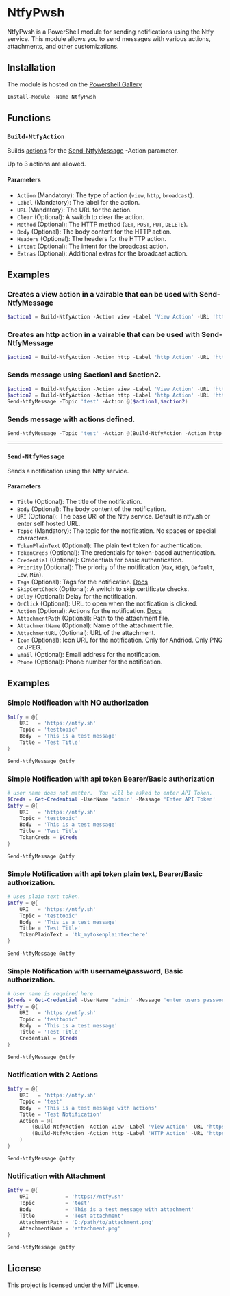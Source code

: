 # NtfyPwsh

NtfyPwsh is a PowerShell module for sending notifications using the Ntfy service. This module allows you to send messages with various actions, attachments, and other customizations.

## Installation

The module is hosted on the [Powershell Gallery](https://www.powershellgallery.com/packages/NtfyPwsh)

```powershell
Install-Module -Name NtfyPwsh
```

## Functions

### `Build-NtfyAction`

Builds [actions](https://docs.ntfy.sh/publish/#action-buttons) for the [Send-NtfyMessage](#send-ntfymessage) -Action parameter.

Up to 3 actions are allowed.

#### Parameters

- `Action` (Mandatory): The type of action (`view`, `http`, `broadcast`).
- `Label` (Mandatory): The label for the action.
- `URL` (Mandatory): The URL for the action.
- `Clear` (Optional): A switch to clear the action.
- `Method` (Optional): The HTTP method (`GET`, `POST`, `PUT`, `DELETE`).
- `Body` (Optional): The body content for the HTTP action.
- `Headers` (Optional): The headers for the HTTP action.
- `Intent` (Optional): The intent for the broadcast action.
- `Extras` (Optional): Additional extras for the broadcast action.

## Examples

### Creates a view action in a vairable that can be used with Send-NtfyMessage

```powershell
$action1 = Build-NtfyAction -Action view -Label 'View Action' -URL 'https://ntfy.sh'
```

### Creates an http action in a vairable that can be used with Send-NtfyMessage

```powershell
$action2 = Build-NtfyAction -Action http -Label 'http Action' -URL 'https://ntfy.sh' -Body 'BodyPost'
```

### Sends message using $action1 and $action2.

```powershell
$action1 = Build-NtfyAction -Action view -Label 'View Action' -URL 'https://ntfy.sh'
$action2 = Build-NtfyAction -Action http -Label 'http Action' -URL 'https://ntfy.sh' -Body 'BodyPost'
Send-NtfyMessage -Topic 'test' -Action @($action1,$action2)
```

### Sends message with actions defined.

```powershell
Send-NtfyMessage -Topic 'test' -Action @(Build-NtfyAction -Action http -Label 'http Action' -URL 'https://ntfy.sh' -Body 'BodyPost',Build-NtfyAction -Action view -Label 'View Action' -URL 'https://ntfy.sh')
```
---
### `Send-NtfyMessage`

Sends a notification using the Ntfy service.

#### Parameters

- `Title` (Optional): The title of the notification.
- `Body` (Optional): The body content of the notification.
- `URI` (Optional): The base URI of the Ntfy service.  Default is ntfy.sh or enter self hosted URL.
- `Topic` (Mandatory): The topic for the notification.  No spaces or special characters.
- `TokenPlainText` (Optional): The plain text token for authentication.
- `TokenCreds` (Optional): The credentials for token-based authentication.
- `Credential` (Optional): Credentials for basic authentication.
- `Priority` (Optional): The priority of the notification (`Max`, `High`, `Default`, `Low`, `Min`).
- `Tags` (Optional): Tags for the notification.  [Docs](https://docs.ntfy.sh/publish/?h=topic#tags-emojis)
- `SkipCertCheck` (Optional): A switch to skip certificate checks.
- `Delay` (Optional): Delay for the notification.
- `OnClick` (Optional): URL to open when the notification is clicked.
- `Action` (Optional): Actions for the notification. [Docs](https://docs.ntfy.sh/publish/?h=topic#action-buttons)
- `AttachmentPath` (Optional): Path to the attachment file.
- `AttachmentName` (Optional): Name of the attachment file.
- `AttachmentURL` (Optional): URL of the attachment.
- `Icon` (Optional): Icon URL for the notification.  Only for Andriod.  Only PNG or JPEG.
- `Email` (Optional): Email address for the notification.
- `Phone` (Optional): Phone number for the notification.


## Examples

### Simple Notification with NO authorization

```powershell
$ntfy = @{
    URI   = 'https://ntfy.sh'
    Topic = 'testtopic'
    Body  = 'This is a test message'
    Title = 'Test Title'
}

Send-NtfyMessage @ntfy
```

### Simple Notification with api token Bearer/Basic authorization

```powershell
# user name does not matter.  You will be asked to enter API Token.
$Creds = Get-Credential -UserName 'admin' -Message 'Enter API Token'
$ntfy = @{
    URI   = 'https://ntfy.sh'
    Topic = 'testtopic'
    Body  = 'This is a test message'
    Title = 'Test Title'
    TokenCreds = $Creds
}

Send-NtfyMessage @ntfy
```

### Simple Notification with api token plain text, Bearer/Basic authorization.

```powershell
# Uses plain text token.
$ntfy = @{
    URI   = 'https://ntfy.sh'
    Topic = 'testtopic'
    Body  = 'This is a test message'
    Title = 'Test Title'
    TokenPlainText = 'tk_mytokenplaintexthere'
}

Send-NtfyMessage @ntfy
```

### Simple Notification with username\password, Basic authorization.

```powershell
# User name is required here.
$Creds = Get-Credential -UserName 'admin' -Message 'enter users password'
$ntfy = @{
    URI   = 'https://ntfy.sh'
    Topic = 'testtopic'
    Body  = 'This is a test message'
    Title = 'Test Title'
    Credential = $Creds
}

Send-NtfyMessage @ntfy
```

### Notification with 2 Actions

```powershell
$ntfy = @{
    URI   = 'https://ntfy.sh'
    Topic = 'test'
    Body  = 'This is a test message with actions'
    Title = 'Test Notification'
    Action = @(
        (Build-NtfyAction -Action view -Label 'View Action' -URL 'https://ntfy.sh/test')
        (Build-NtfyAction -Action http -Label 'HTTP Action' -URL 'https://ntfy.sh/test' -Method POST -Body 'Ntfy action click sent this message')
    )
}

Send-NtfyMessage @ntfy
```

### Notification with Attachment

```powershell
$ntfy = @{
    URI            = 'https://ntfy.sh'
    Topic          = 'test'
    Body           = 'This is a test message with attachment'
    Title          = 'Test attachment'
    AttachmentPath = 'D:/path/to/attachment.png'
    AttachmentName = 'attachment.png'
}

Send-NtfyMessage @ntfy
```

## License

This project is licensed under the MIT License.